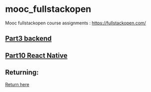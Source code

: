 # mooc_fullstackopen
Mooc fullstackopen course assignments : https://fullstackopen.com/

## [Part3 backend](https://github.com/phoopies/mooc_fullstackopen_backend_p3)

## [Part10 React Native](https://github.com/phoopies/mooc-fullstack-part10-react-native)

## Returning: 
[Return here](https://studies.cs.helsinki.fi/stats/courses/fullstackopen)